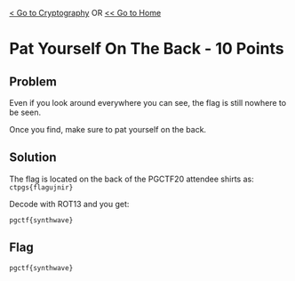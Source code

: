 [< Go to Cryptography](/Cryptography) OR [<< Go to Home](/)
# Pat Yourself On The Back - 10 Points
## Problem
Even if you look around everywhere you can see, the flag is still nowhere to be seen.

Once you find, make sure to pat yourself on the back.

## Solution
The flag is located on the back of the PGCTF20 attendee shirts as:
`ctpgs{flagujnir}`

Decode with ROT13 and you get:

`pgctf{synthwave}`

## Flag
`pgctf{synthwave}`